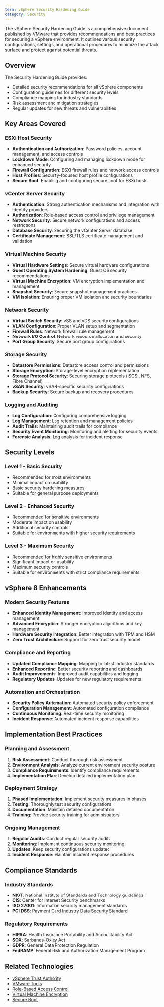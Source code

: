 ```yaml
---
term: vSphere Security Hardening Guide
category: Security
---
```


The vSphere Security Hardening Guide is a comprehensive document published by VMware that provides recommendations and best practices for securing a vSphere environment. It outlines various security configurations, settings, and operational procedures to minimize the attack surface and protect against potential threats.

## Overview

The Security Hardening Guide provides:
- Detailed security recommendations for all vSphere components
- Configuration guidelines for different security levels
- Compliance mapping for industry standards
- Risk assessment and mitigation strategies
- Regular updates for new threats and vulnerabilities

## Key Areas Covered

### ESXi Host Security
- **Authentication and Authorization**: Password policies, account management, and access controls
- **Lockdown Mode**: Configuring and managing lockdown mode for enhanced security
- **Firewall Configuration**: ESXi firewall rules and network access controls
- **Host Profiles**: Security-focused host profile configurations
- **Secure Boot**: Enabling and configuring secure boot for ESXi hosts

### vCenter Server Security
- **Authentication**: Strong authentication mechanisms and integration with identity providers
- **Authorization**: Role-based access control and privilege management
- **Network Security**: Secure network configurations and access restrictions
- **Database Security**: Securing the vCenter Server database
- **Certificate Management**: SSL/TLS certificate management and validation

### Virtual Machine Security
- **Virtual Hardware Settings**: Secure virtual hardware configurations
- **Guest Operating System Hardening**: Guest OS security recommendations
- **Virtual Machine Encryption**: VM encryption implementation and management
- **Snapshot Security**: Secure snapshot management practices
- **VM Isolation**: Ensuring proper VM isolation and security boundaries

### Network Security
- **Virtual Switch Security**: vSS and vDS security configurations
- **VLAN Configuration**: Proper VLAN setup and segmentation
- **Firewall Rules**: Network firewall rule management
- **Network I/O Control**: Network resource allocation and security
- **Port Group Security**: Secure port group configurations

### Storage Security
- **Datastore Permissions**: Datastore access control and permissions
- **Storage Encryption**: Storage-level encryption implementation
- **Storage Protocol Security**: Securing storage protocols (iSCSI, NFS, Fibre Channel)
- **vSAN Security**: vSAN-specific security configurations
- **Backup Security**: Secure backup and recovery procedures

### Logging and Auditing
- **Log Configuration**: Configuring comprehensive logging
- **Log Management**: Log retention and management policies
- **Audit Trails**: Maintaining audit trails for compliance
- **Security Event Monitoring**: Monitoring and alerting for security events
- **Forensic Analysis**: Log analysis for incident response

## Security Levels

### Level 1 - Basic Security
- Recommended for most environments
- Minimal impact on usability
- Basic security hardening measures
- Suitable for general purpose deployments

### Level 2 - Enhanced Security
- Recommended for sensitive environments
- Moderate impact on usability
- Additional security controls
- Suitable for environments with higher security requirements

### Level 3 - Maximum Security
- Recommended for highly sensitive environments
- Significant impact on usability
- Maximum security controls
- Suitable for environments with strict compliance requirements

## vSphere 8 Enhancements

### Modern Security Features
- **Enhanced Identity Management**: Improved identity and access management
- **Advanced Encryption**: Stronger encryption algorithms and key management
- **Hardware Security Integration**: Better integration with TPM and HSM
- **Zero Trust Architecture**: Support for zero trust security model

### Compliance and Reporting
- **Updated Compliance Mapping**: Mapping to latest industry standards
- **Enhanced Reporting**: Better security reporting and dashboards
- **Audit Improvements**: Improved audit capabilities and logging
- **Regulatory Updates**: Updates for new regulatory requirements

### Automation and Orchestration
- **Security Policy Automation**: Automated security policy enforcement
- **Configuration Management**: Automated configuration compliance
- **Continuous Monitoring**: Real-time security monitoring
- **Incident Response**: Automated incident response capabilities

## Implementation Best Practices

### Planning and Assessment
1. **Risk Assessment**: Conduct thorough risk assessment
2. **Environment Analysis**: Analyze current environment security posture
3. **Compliance Requirements**: Identify compliance requirements
4. **Implementation Plan**: Develop detailed implementation plan

### Deployment Strategy
1. **Phased Implementation**: Implement security measures in phases
2. **Testing**: Thoroughly test security configurations
3. **Documentation**: Maintain detailed documentation
4. **Training**: Provide security training for administrators

### Ongoing Management
1. **Regular Audits**: Conduct regular security audits
2. **Monitoring**: Implement continuous security monitoring
3. **Updates**: Keep security configurations updated
4. **Incident Response**: Maintain incident response procedures

## Compliance Standards

### Industry Standards
- **NIST**: National Institute of Standards and Technology guidelines
- **CIS**: Center for Internet Security benchmarks
- **ISO 27001**: Information security management standards
- **PCI DSS**: Payment Card Industry Data Security Standard

### Regulatory Requirements
- **HIPAA**: Health Insurance Portability and Accountability Act
- **SOX**: Sarbanes-Oxley Act
- **GDPR**: General Data Protection Regulation
- **FedRAMP**: Federal Risk and Authorization Management Program

## Related Technologies

- [vSphere Trust Authority](/glossary/term/vsphere-trust-authority.md)
- [VMware Tools](/glossary/term/vmware-tools.md)
- [Role-Based Access Control](/glossary/term/role-based-access-control)
- [Virtual Machine Encryption](/glossary/term/virtual-machine-encryption.md)
- [Secure Boot](/glossary/term/secure-boot.md)